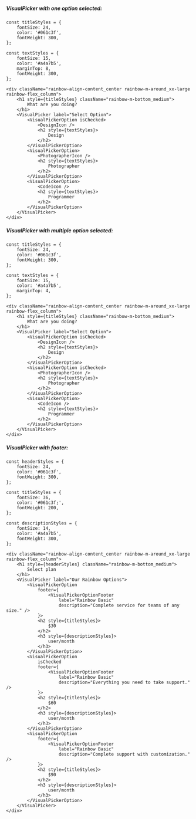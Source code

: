 ##### VisualPicker with one option selected:

    const titleStyles = {
        fontSize: 24,
        color: '#061c3f',
        fontWeight: 300,
    };

    const textStyles = {
        fontSize: 15,
        color: '#a4a7b5',
        marginTop: 8,
        fontWeight: 300,
    };

    <div className="rainbow-align-content_center rainbow-m-around_xx-large rainbow-flex_column">
        <h1 style={titleStyles} className="rainbow-m-bottom_medium">
            What are you doing?
        </h1>
        <VisualPicker label="Select Option">
            <VisualPickerOption isChecked>
                <DesignIcon />
                <h2 style={textStyles}>
                    Design
                </h2>
            </VisualPickerOption>
            <VisualPickerOption>
                <PhotographerIcon />
                <h2 style={textStyles}>
                    Photographer
                </h2>
            </VisualPickerOption>
            <VisualPickerOption>
                <CodeIcon />
                <h2 style={textStyles}>
                    Programmer
                </h2>
            </VisualPickerOption>
        </VisualPicker>
    </div>

##### VisualPicker with multiple option selected:

    const titleStyles = {
        fontSize: 24,
        color: '#061c3f',
        fontWeight: 300,
    };

    const textStyles = {
        fontSize: 15,
        color: '#a4a7b5',
        marginTop: 4,
    };

    <div className="rainbow-align-content_center rainbow-m-around_xx-large rainbow-flex_column">
        <h1 style={titleStyles} className="rainbow-m-bottom_medium">
            What are you doing?
        </h1>
        <VisualPicker label="Select Option">
            <VisualPickerOption isChecked>
                <DesignIcon />
                <h2 style={textStyles}>
                    Design
                </h2>
            </VisualPickerOption>
            <VisualPickerOption isChecked>
                <PhotographerIcon />
                <h2 style={textStyles}>
                    Photographer
                </h2>
            </VisualPickerOption>
            <VisualPickerOption>
                <CodeIcon />
                <h2 style={textStyles}>
                    Programmer
                </h2>
            </VisualPickerOption>
        </VisualPicker>
    </div>

##### VisualPicker with footer:

    const headerStyles = {
        fontSize: 24,
        color: '#061c3f',
        fontWeight: 300,
    };

    const titleStyles = {
        fontSize: 36,
        color: '#061c3f;',
        fontWeight: 200,
    };

    const descriptionStyles = {
        fontSize: 14,
        color: '#a4a7b5',
        fontWeight: 300,
    };

    <div className="rainbow-align-content_center rainbow-m-around_xx-large rainbow-flex_column">
        <h1 style={headerStyles} className="rainbow-m-bottom_medium">
            Select plan
        </h1>
        <VisualPicker label="Our Rainbow Options">
            <VisualPickerOption
                footer={
                    <VisualPickerOptionFooter
                        label="Rainbow Basic"
                        description="Complete service for teams of any size." />
                }>
                <h2 style={titleStyles}>
                    $30
                </h2>
                <h3 style={descriptionStyles}>
                    user/month
                </h3>
            </VisualPickerOption>
            <VisualPickerOption
                isChecked
                footer={
                    <VisualPickerOptionFooter
                        label="Rainbow Basic"
                        description="Everything you need to take support." />
                }>
                <h2 style={titleStyles}>
                    $60
                </h2>
                <h3 style={descriptionStyles}>
                    user/month
                </h3>
            </VisualPickerOption>
            <VisualPickerOption
                footer={
                    <VisualPickerOptionFooter
                        label="Rainbow Basic"
                        description="Complete support with customization." />
                }>
                <h2 style={titleStyles}>
                    $90
                </h2>
                <h3 style={descriptionStyles}>
                    user/month
                </h3>
            </VisualPickerOption>
        </VisualPicker>
    </div>
